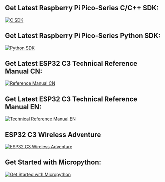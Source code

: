 ## Get Latest Raspberry Pi Pico-Series C/C++ SDK:
  [![C SDK](/doc/cover/rp2_C_SDK.png)](https://datasheets.raspberrypi.com/pico/raspberry-pi-pico-c-sdk.pdf)

## Get Latest Raspberry Pi Pico-Series Python SDK:
  [![Python SDK](/doc/cover/rp2_Python_SDK.png)](https://datasheets.raspberrypi.com/pico/raspberry-pi-pico-python-sdk.pdf)

## Get Latest ESP32 C3 Technical Reference Manual CN:
  [![Reference Manual CN](/doc/cover/esp32-c3_technical_reference_manual_cn.png)](https://www.espressif.com/sites/default/files/documentation/esp32-c3_technical_reference_manual_cn.pdf)

## Get Latest ESP32 C3 Technical Reference Manual EN:
  [![Technical Reference Manual EN](/doc/cover/esp32-c3_technical_reference_manual_en.png)](https://www.espressif.com/sites/default/files/documentation/esp32-c3_technical_reference_manual_en.pdf)
  
## ESP32 C3 Wireless Adventure
  [![ESP32 C3 Wireless Adventure](/doc/cover/ESP32_C3_Wireless_Adventure.png)](https://www.espressif.com/sites/default/files/documentation/ESP32-C3%20Wireless%20Adventure.pdf)

## Get Started with Micropython:
  [![Get Started with Micropython](/doc/cover/Started_Guide.png)](https://hackspace.raspberrypi.com/books/micropython-pico)
